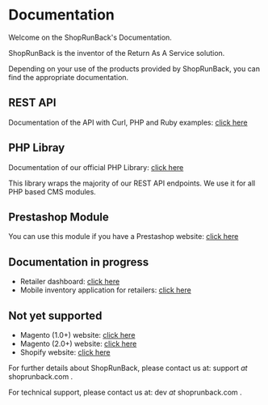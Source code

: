 # Documentation

Welcome on the ShopRunBack's Documentation.

ShopRunBack is the inventor of the Return As A Service solution.

Depending on your use of the products provided by ShopRunBack, you can find the appropriate documentation.

## REST API

Documentation of the API with Curl, PHP and Ruby examples: [click here](/api.html)

## PHP Libray

Documentation of our official PHP Library: [click here](/php.html)

This library wraps the majority of our REST API endpoints.
We use it for all PHP based CMS modules.

## Prestashop Module

You can use this module if you have a Prestashop website: [click here](/prestashop.html)

## Documentation in progress

* Retailer dashboard: [click here](/dashboard.html)
* Mobile inventory application for retailers: [click here](/inventory.html)

## Not yet supported

* Magento (1.0+) website: [click here](/magento1.html)
* Magento (2.0+) website: [click here](/magento2.html)
* Shopify website: [click here](/shopify.html)


For further details about ShopRunBack, please contact us at: support _at_ shoprunback.com .

For technical support, please contact us at: dev _at_ shoprunback.com .